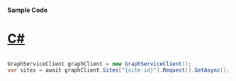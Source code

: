 #### Sample Code
# [C#](#tab/Csharp)

```C#

GraphServiceClient graphClient = new GraphServiceClient();
var sites = await graphClient.Sites["{site-id}"].Request().GetAsync();

```